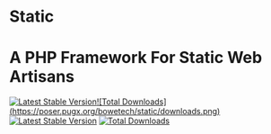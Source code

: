 # Static
A PHP Framework For Static Web Artisans
======
[![Latest Stable Version](https://poser.pugx.org/bowetech/static/v/stable.png)](https://packagist.org/packages/bowetech/static)[![Total Downloads] (https://poser.pugx.org/bowetech/static/downloads.png)](https://packagist.org/packages/bowetech/static) 
[![Latest Stable Version](https://poser.pugx.org/bowetech/static/v/stable.png)](https://packagist.org/packages/bowetech/static)
[![Total Downloads](https://poser.pugx.org/bowetech/static/downloads.png)](https://packagist.org/packages/bowetech/static)